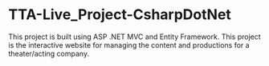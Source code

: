 # TTA-Live_Project-CsharpDotNet
This project is built using ASP .NET MVC and Entity Framework. This project is the interactive website for managing the content and productions for a theater/acting company.
